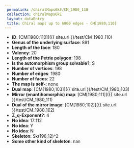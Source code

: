 ```yaml
--- 
 permalink: /chiralMaps6kE/CM_1980_110 
 collection: chiralMaps6kE
 layout: dataEntry
 title: Chiral maps up to 6000 edges - CM[1980;110]
---
```


- **ID**: [CM[1980;110]]({{ site.url }}/test/CM_1980_110)
- **Genus of the underlying surface**: 881
- **Length of the face**: 180
- **Valency**: 20
- **Length of the Petrie polygon**: 198
- **Is the automorphism group solvable?**: S
- **Number of vertices**: 198
- **Number of edges**: 1980
- **Number of faces**: 22
- **The map is self-**: none
- **Dual map**: [CM[1980;103]]({{ site.url }}/test/CM_1980_103)
- **Mirror (enantihomorphic) map**: [CM[1980;111]]({{ site.url }}/test/CM_1980_111)
- **Dual of the mirror image**: [CM[1980;102]]({{ site.url }}/test/CM_1980_102)
- **Z_q-Exponent?**: 4
- **No idea**:  17:112
- **No idea**: Y
- **No idea**: N
- **Skeleton**: Sk(198;12)^2
- **Some other kind of skeleton**: nan
